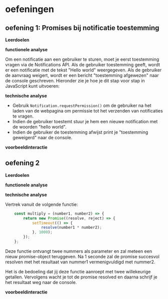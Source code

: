 # oefeningen

## oefening 1: Promises bij notificatie toestemming

**Leerdoelen**

**functionele analyse** 

Om een notificatie aan een gebruiker te sturen, moet je eerst toestemming vragen via de Notifications API. Als de gebruiker toestemming geeft, wordt er een notificatie met de tekst "Hello world" weergegeven. Als de gebruiker de aanvraag weigert, wordt er een bericht "toestemming afgewezen" naar de console geschreven. Hieronder zie je hoe je dit stap voor stap in JavaScript kunt uitvoeren:

**technische analyse**

- Gebruik `Notification.requestPermission()` om de gebruiker na het laden van de webpagina om permissie tot het verzenden van notificaties te vragen.
- Indien de gebruiker toestemt stuur je hem een nieuwe notification met de woorden "hello world".
- Indien de gebruiker de toestemming afwijst print je "toestemming geweigerd" naar de console.

**voorbeeldinteractie**

[//]: # (<figure><img src="../../.gitbook/assets/async-promises-oef1.png" alt=""><figcaption></figcaption></figure>)


## oefening 2

**Leerdoelen**

**functionele analyse**

**technische analyse**

Vertrek vanuit de volgende functie:

```javascript
    const multiply = (number1, number2) => {
        return new Promise((resolve, reject) => {
            setTimeout(() => {
                resolve(number1 * number2);
            }, 1000);
        });
    };
```

Deze functie ontvangt twee nummers als parameter en zal meteen een nieuw promise-object teruggeven.
Na 1 seconde zal de promise succesvol resolven met het resultaat van nummer1 vermenigvuldigd met nummer2.

Het is de bedoeling dat jij deze functie aanroept met twee willekeurige getallen. Vervolgens wacht je tot de promise resolved en daarna schrijf je het resultaat weg naar de console.

**voorbeeldinteractie**

[//]: # (<figure><img src="../../.gitbook/assets/async-promises-oef1.png" alt=""><figcaption></figcaption></figure>)

